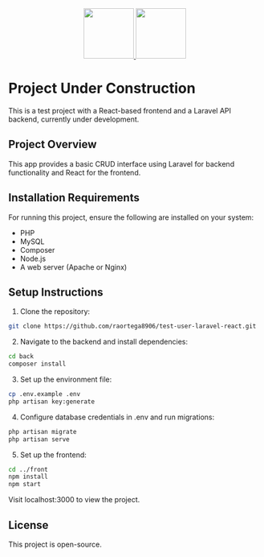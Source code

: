 <div align="center">
  <a href="https://es.react.dev" target="_blank">
    <img src="https://cdn.jsdelivr.net/gh/devicons/devicon@latest/icons/react/react-original.svg" width="100"/>
  </a>
  <a href="https://laravel.com" target="_blank">
    <img src="https://cdn.jsdelivr.net/gh/devicons/devicon@latest/icons/laravel/laravel-original.svg" width="100"/>      
  </a>
</div>

# Project Under Construction

This is a test project with a React-based frontend and a Laravel API backend, currently under development.

## Project Overview
This app provides a basic CRUD interface using Laravel for backend functionality and React for the frontend.

## Installation Requirements

For running this project, ensure the following are installed on your system:
- PHP
- MySQL
- Composer
- Node.js
- A web server (Apache or Nginx)

## Setup Instructions

1. Clone the repository:
  ```bash
  git clone https://github.com/raortega8906/test-user-laravel-react.git
  ```

2. Navigate to the backend and install dependencies:

  ```bash
  cd back
  composer install
  ```

3. Set up the environment file:

  ```bash
  cp .env.example .env
  php artisan key:generate
  ```

4. Configure database credentials in .env and run migrations:

  ```bash
  php artisan migrate
  php artisan serve
  ```

5. Set up the frontend:
   
  ```bash
  cd ../front
  npm install
  npm start
  ```

Visit localhost:3000 to view the project.

## License
This project is open-source.
